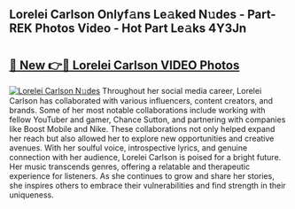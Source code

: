 ## Lorelei Carlson Onlyf𝚊ns Le𝚊ked N𝚞des - Part-REK Photos Video - Hot Part Le𝚊ks 4Y3Jn

# <h2><a href="http://ab40156.deff.icu/?id=Lorelei+Carlson">🔗 New 👉🔴 Lorelei Carlson VIDEO Photos</a></h2>

[![Lorelei Carlson N𝚞des](https://i.imgur.com/rIISA9y.gif)](http://ab40156.deff.icu/?id=Lorelei+Carlson)
Throughout her social media career, Lorelei Carlson has collaborated with various influencers, content creators, and brands. Some of her most notable collaborations include working with fellow YouTuber and gamer, Chance Sutton, and partnering with companies like Boost Mobile and Nike. These collaborations not only helped expand her reach but also allowed her to explore new opportunities and creative avenues. With her soulful voice, introspective lyrics, and genuine connection with her audience, Lorelei Carlson is poised for a bright future. Her music transcends genres, offering a relatable and therapeutic experience for listeners. As she continues to grow and share her stories, she inspires others to embrace their vulnerabilities and find strength in their uniqueness.
